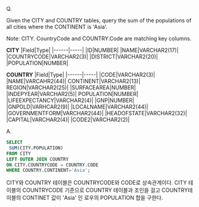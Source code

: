 Q.

Given the CITY and COUNTRY tables, query the sum of the populations of all cities where the CONTINENT is 'Asia'.

Note: CITY. CountryCode and COUNTRY.Code are matching key columns.

<strong>CITY</strong>
|Field|Type|
|------|-----|
|ID|NUMBER|
|NAME|VARCHAR2(17)|
|COUNTRYCODE|VARCHAR2(3)|
|DISTRICT|VARCHAR2(20)|
|POPULATION|NUMBER|
<br>

<strong>COUNTRY</strong>
|Field|Type|
|------|-----|
|CODE|VARCHAR2(3)|
|NAME|VARCAHR2(44)|
CONTINENT|VARCHAR2(13)|
REGION|VARCHAR2(25)|
|SURFACEAREA|NUMBER|
|INDEPYEAR|VARCHAR2(5)|
POPULATION|NUMBER|
|LIFEEXPECTANCY|VARCHAR2(4)|
|GNP|NUMBER|
|GNPOLD|VARHCAR2(9)|
|LOCALNAME|VARCHAR2(44)|
|GOVERNMENTFORM|VARCHAR2(44)|
|HEADOFSTATE|VARCHAR2(32)|
|CAPITAL|VARCHAR2(4)|
|CODE2|VARCHAR2(2)|


A.
```SQL
SELECT 
 SUM(CITY.POPULATION)
FROM CITY
LEFT OUTER JOIN COUNTRY
ON CITY.COUNTRYCODE = COUNTRY.CODE
WHERE COUNTRY.CONTINENT='Asia';
```

CITY와 COUNTRY 테이블은 COUNTRYCODE와 CODE로 상속관계이다. CITY 테이블의 COUNTRYCODE 기준으로 COUNTRY 테이블과 조인을 걸고 COUNTRY테이블의 CONTINET 값이 'Asia' 인 로우의 POPULATION 합을 구한다.